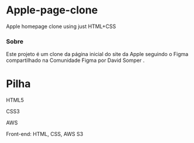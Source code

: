 # Apple-page-clone
Apple homepage clone using just HTML+CSS
 ### Sobre
Este projeto é um clone da página inicial do site da Apple seguindo o Figma compartilhado na Comunidade Figma por David Somper .

# Pilha
HTML5

CSS3

AWS

Front-end: HTML, CSS, AWS S3
